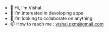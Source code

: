 - 👋 Hi, I’m Vishal
- 👀 I’m interested in developing apps
- 💞️ I’m looking to collaborate on anything
- 📫 How to reach me : vishal.gxm@gmail.com

<!---
viz404/viz404 is a ✨ special ✨ repository because its `README.md` (this file) appears on your GitHub profile.
You can click the Preview link to take a look at your changes.
--->
